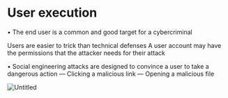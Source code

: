 # User execution

• The end user is a common and good target for a cybercriminal

Users are easier to trick than technical defenses
 A user account may have the permissions that the attacker needs for their attack

• Social engineering attacks are designed to convince a user to take a dangerous action
— Clicking a malicious link
— Opening a malicious file

![Untitled](User%20execution%2013f90bb0bff34105bfb2b08c56f3a5c2/Untitled.png)